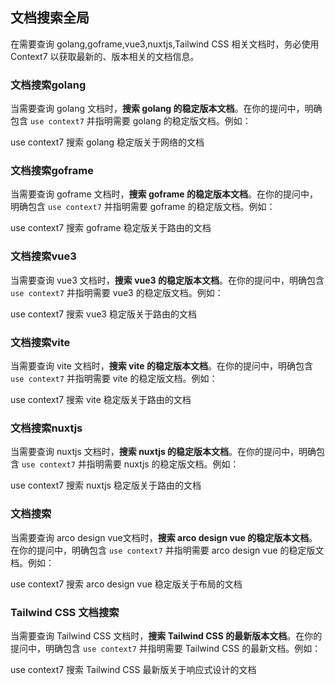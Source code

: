 ## 文档搜索全局

在需要查询 golang,goframe,vue3,nuxtjs,Tailwind CSS 相关文档时，务必使用 Context7 以获取最新的、版本相关的文档信息。

### 文档搜索golang

当需要查询 golang 文档时，**搜索 golang 的稳定版本文档**。在你的提问中，明确包含 `use context7` 并指明需要 golang 的稳定版文档。例如：

use context7 搜索 golang 稳定版关于网络的文档

### 文档搜索goframe

当需要查询 goframe 文档时，**搜索 goframe 的稳定版本文档**。在你的提问中，明确包含 `use context7` 并指明需要 goframe 的稳定版文档。例如：

use context7 搜索 goframe 稳定版关于路由的文档

### 文档搜索vue3

当需要查询 vue3 文档时，**搜索 vue3 的稳定版本文档**。在你的提问中，明确包含 `use context7` 并指明需要 vue3 的稳定版文档。例如：

use context7 搜索 vue3 稳定版关于路由的文档


### 文档搜索vite

当需要查询 vite 文档时，**搜索 vite 的稳定版本文档**。在你的提问中，明确包含 `use context7` 并指明需要 vite 的稳定版文档。例如：

use context7 搜索 vite 稳定版关于路由的文档


### 文档搜索nuxtjs

当需要查询 nuxtjs 文档时，**搜索 nuxtjs 的稳定版本文档**。在你的提问中，明确包含 `use context7` 并指明需要 nuxtjs 的稳定版文档。例如：

use context7 搜索 nuxtjs 稳定版关于路由的文档

### 文档搜索

当需要查询 arco design vue文档时，**搜索 arco design vue 的稳定版本文档**。在你的提问中，明确包含 `use context7` 并指明需要 arco design vue 的稳定版文档。例如：

use context7 搜索 arco design vue 稳定版关于布局的文档

### Tailwind CSS 文档搜索

当需要查询 Tailwind CSS 文档时，**搜索 Tailwind CSS 的最新版本文档**。在你的提问中，明确包含 `use context7` 并指明需要 Tailwind CSS 的最新文档。例如：

use context7 搜索 Tailwind CSS 最新版关于响应式设计的文档
